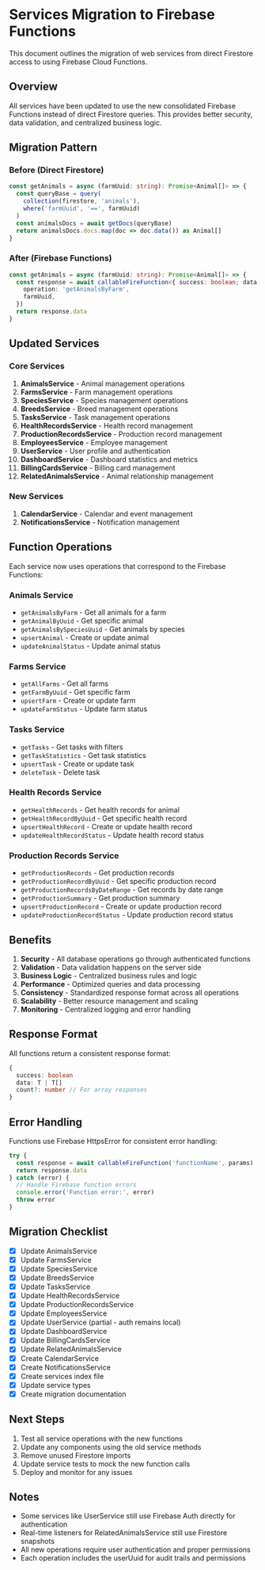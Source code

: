 # Services Migration to Firebase Functions

This document outlines the migration of web services from direct Firestore access to using Firebase Cloud Functions.

## Overview

All services have been updated to use the new consolidated Firebase Functions instead of direct Firestore queries. This provides better security, data validation, and centralized business logic.

## Migration Pattern

### Before (Direct Firestore)
```typescript
const getAnimals = async (farmUuid: string): Promise<Animal[]> => {
  const queryBase = query(
    collection(firestore, 'animals'),
    where('farmUuid', '==', farmUuid)
  )
  const animalsDocs = await getDocs(queryBase)
  return animalsDocs.docs.map(doc => doc.data()) as Animal[]
}
```

### After (Firebase Functions)
```typescript
const getAnimals = async (farmUuid: string): Promise<Animal[]> => {
  const response = await callableFireFunction<{ success: boolean; data: Animal[]; count: number }>('animals', {
    operation: 'getAnimalsByFarm',
    farmUuid,
  })
  return response.data
}
```

## Updated Services

### Core Services
1. **AnimalsService** - Animal management operations
2. **FarmsService** - Farm management operations
3. **SpeciesService** - Species management operations
4. **BreedsService** - Breed management operations
5. **TasksService** - Task management operations
6. **HealthRecordsService** - Health record management
7. **ProductionRecordsService** - Production record management
8. **EmployeesService** - Employee management
9. **UserService** - User profile and authentication
10. **DashboardService** - Dashboard statistics and metrics
11. **BillingCardsService** - Billing card management
12. **RelatedAnimalsService** - Animal relationship management

### New Services
1. **CalendarService** - Calendar and event management
2. **NotificationsService** - Notification management

## Function Operations

Each service now uses operations that correspond to the Firebase Functions:

### Animals Service
- `getAnimalsByFarm` - Get all animals for a farm
- `getAnimalByUuid` - Get specific animal
- `getAnimalsBySpeciesUuid` - Get animals by species
- `upsertAnimal` - Create or update animal
- `updateAnimalStatus` - Update animal status

### Farms Service
- `getAllFarms` - Get all farms
- `getFarmByUuid` - Get specific farm
- `upsertFarm` - Create or update farm
- `updateFarmStatus` - Update farm status

### Tasks Service
- `getTasks` - Get tasks with filters
- `getTaskStatistics` - Get task statistics
- `upsertTask` - Create or update task
- `deleteTask` - Delete task

### Health Records Service
- `getHealthRecords` - Get health records for animal
- `getHealthRecordByUuid` - Get specific health record
- `upsertHealthRecord` - Create or update health record
- `updateHealthRecordStatus` - Update health record status

### Production Records Service
- `getProductionRecords` - Get production records
- `getProductionRecordByUuid` - Get specific production record
- `getProductionRecordsByDateRange` - Get records by date range
- `getProductionSummary` - Get production summary
- `upsertProductionRecord` - Create or update production record
- `updateProductionRecordStatus` - Update production record status

## Benefits

1. **Security** - All database operations go through authenticated functions
2. **Validation** - Data validation happens on the server side
3. **Business Logic** - Centralized business rules and logic
4. **Performance** - Optimized queries and data processing
5. **Consistency** - Standardized response format across all operations
6. **Scalability** - Better resource management and scaling
7. **Monitoring** - Centralized logging and error handling

## Response Format

All functions return a consistent response format:

```typescript
{
  success: boolean
  data: T | T[]
  count?: number // For array responses
}
```

## Error Handling

Functions use Firebase HttpsError for consistent error handling:

```typescript
try {
  const response = await callableFireFunction('functionName', params)
  return response.data
} catch (error) {
  // Handle Firebase function errors
  console.error('Function error:', error)
  throw error
}
```

## Migration Checklist

- [x] Update AnimalsService
- [x] Update FarmsService  
- [x] Update SpeciesService
- [x] Update BreedsService
- [x] Update TasksService
- [x] Update HealthRecordsService
- [x] Update ProductionRecordsService
- [x] Update EmployeesService
- [x] Update UserService (partial - auth remains local)
- [x] Update DashboardService
- [x] Update BillingCardsService
- [x] Update RelatedAnimalsService
- [x] Create CalendarService
- [x] Create NotificationsService
- [x] Create services index file
- [x] Update service types
- [x] Create migration documentation

## Next Steps

1. Test all service operations with the new functions
2. Update any components using the old service methods
3. Remove unused Firestore imports
4. Update service tests to mock the new function calls
5. Deploy and monitor for any issues

## Notes

- Some services like UserService still use Firebase Auth directly for authentication
- Real-time listeners for RelatedAnimalsService still use Firestore snapshots
- All new operations require user authentication and proper permissions
- Each operation includes the userUuid for audit trails and permissions
